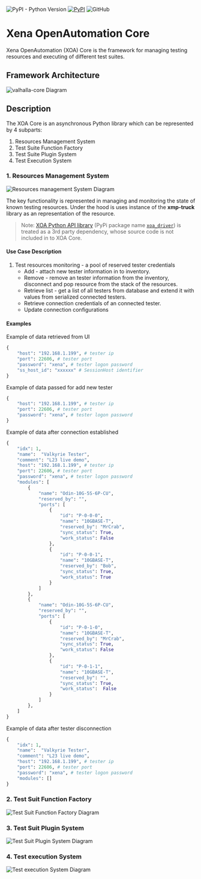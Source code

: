 ![PyPI - Python Version](https://img.shields.io/pypi/pyversions/xoa-core) [![PyPI](https://img.shields.io/pypi/v/xoa-core)](https://pypi.python.org/pypi/xoa-core) ![GitHub](https://img.shields.io/github/license/xenadevel/xena-open-automation-core)
# Xena OpenAutomation Core
Xena OpenAutomation (XOA) Core is the framework for managing testing resources and executing of different test suites.


## Framework Architecture
![valhalla-core Diagram](./diagrams/xoa-core.jpg)


## Description

The XOA Core is an asynchronous Python library which can be represented by 4 subparts:
1. Resources Management System
2. Test Suite Function Factory
3. Test Suite Plugin System
4. Test Execution System

### 1. Resources Management System

![Resources management System Diagram](./diagrams/Resources-management-System.jpg)

The key functionality is represented in managing and monitoring the state of known testing resources.
Under the hood is uses instance of the **xmp-truck** library as an representation of the resource. 

> Note:
> [XOA Python API library](https://github.com/xenadevel/xena-open-automation-python-api) (PyPi package name [`xoa_driver`](https://pypi.org/project/xoa-driver/)) is treated as a 3rd party dependency, whose source code is not included in to XOA Core.

#### Use Case Description
1. Test resources monitoring - a pool of reserved tester credentials
	- Add - attach new tester information in to inventory.
	- Remove - remove an tester information from the inventory, disconnect and pop resource from the stack of the resources.
	- Retrieve list - get a list of all testers from database and extend it with values from serialized connected testers.
	- Retrieve connection credentials of an connected tester.
	- Update connection configurations

#### Examples
Example of data retrieved from UI
```python
{
	"host": "192.168.1.199", # tester ip
	"port": 22606, # tester port
	"password": "xena", # tester logon password
	"ss_host_id": "xxxxxx" # SessionHost identifier
}

```

Example of data passed for add new tester
```python
{
	"host": "192.168.1.199", # tester ip
	"port": 22606, # tester port
	"password": "xena", # tester logon password
}
```

Example of data after connection established
```python
{
	"idx": 1, 
	"name":  "Valkyrie Tester",
	"comment": "L23 live demo",
	"host": "192.168.1.199", # tester ip
	"port": 22606, # tester port
	"password": "xena", # tester logon password
	"modules": [
		{
			"name": "Odin-10G-5S-6P-CU",
			"reserved_by": "",
			"ports": [
				{
					"id": "P-0-0-0",
					"name": "10GBASE-T",
					"reserved_by": "MrCrab",
					"sync_status": True,
					"work_status": False
				},
				{
					"id": "P-0-0-1",
					"name": "10GBASE-T",
					"reserved_by": "Bob",
					"sync_status": True,
					"work_status": True
				}
			]
		},
		{
			"name": "Odin-10G-5S-6P-CU",
			"reserved_by": "",
			"ports": [
				{
					"id": "P-0-1-0",
					"name": "10GBASE-T",
					"reserved_by": "MrCrab",
					"sync_status": True,
					"work_status": False
				},
				{
					"id": "P-0-1-1",
					"name": "10GBASE-T",
					"reserved_by": "",
					"sync_status": True,
					"work_status":  False
				}
			]
		},
	]
}
```

Example of data after tester disconnection
```python
{
	"idx": 1, 
	"name":  "Valkyrie Tester",
	"comment": "L23 live demo",
	"host": "192.168.1.199", # tester ip
	"port": 22606, # tester port
	"password": "xena", # tester logon password
	"modules": []
}
```


### 2. Test Suit Function Factory
![Test Suit Function Factory Diagram](./diagrams/xoa-core-Test-Suit-Function-Factory.jpg)

### 3. Test Suit Plugin System

![Test Suit Plugin System Diagram](./diagrams/xoa-core-Test-Suit-Plugin-System.jpg)

### 4. Test execution System
![Test execution System Diagram](./diagrams/xoa-core-Test-execution-System.jpg)